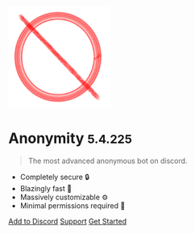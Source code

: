 <img src="_media/anon_pfp.png" alt="logo" width="40%">


# Anonymity <small>5.4.225</small>

> The most advanced anonymous bot on discord.

- Completely secure 🔒
- Blazingly fast 🚀
- Massively customizable ⚙️
- Minimal permissions required 🏁

[Add to Discord](https://discord.com/api/oauth2/authorize?client_id=853527464257257492&permissions=34896610304&scope=bot%20applications.commands)
[Support](https://discord.gg/PkGsZRCaFU)
[Get Started](#what-can-i-do-with-it)